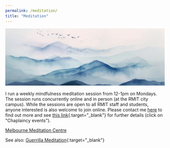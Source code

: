 ```yaml
---
permalink: /meditation/
title: "Meditation"
---
```


![water colour mountains](/assets/images/watercolour-mountains-landscape.jpeg)

I run a weekly mindfulness meditation session from 12-1pm on Mondays. The session runs concurrently online and in person (at the RMIT city campus). While the sessions are open to all RMIT staff and students, anyone interested is also welcome to join online. Please contact me [here](mailto:ascelin.gordon@rmit.edu.au) to find out more and see [this link](https://www.rmit.edu.au/students/support-and-facilities/student-support/chaplaincy/events-and-activities#mindfulness){:target="_blank"} for further details (click on "Chaplaincy events").


[Melbourne Meditation Centre](https://melbournemeditationcentre.com.au/meditation-courses/meditation-teacher-training/)


See also: [Guerrilla Meditation](https://www.facebook.com/GuerrillaMeditation){:target="_blank"}
